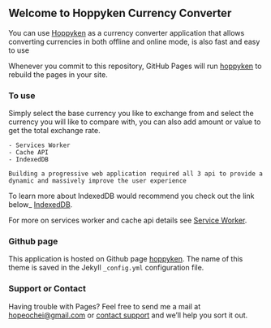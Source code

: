 ## Welcome to Hoppyken Currency Converter

You can use [Hoppyken](https://github.com/hoppyken/Currency-Converter/edit/master/README.md) as a currency converter application that allows converting currencies in both offline and online mode,  is also  fast and easy to use

Whenever you commit to this repository, GitHub Pages will run [hoppyken](https://github.com/hoppyken/Currency-Converter/edit/master/README.md) to rebuild the pages in your site.

### To use
Simply select the base currency you like to exchange from and select the currency you will like to compare with, you can also add amount or value to get the total exchange rate. 

```
- Services Worker
- Cache API
- IndexedDB

Building a progressive web application required all 3 api to provide a dynamic and massively improve the user experience
```

To learn more about IndexedDB would recommend you check out the link below_
[IndexedDB](https://w3c.github.io/IndexedDB/).

For more on services worker and cache api details see [Service Worker](https://developers.google.com/web/ilt/pwa/introduction-to-service-worker).


### Github page

This application is hosted on Github page [hoppyken](https://github.com/hoppyken/Currency-Converter/settings). The name of this theme is saved in the Jekyll `_config.yml` configuration file.

### Support or Contact
Having trouble with Pages? Feel free to send me a mail at hopeochei@gmail.com
or [contact support](https://github.com/contact) and we’ll help you sort it out.
